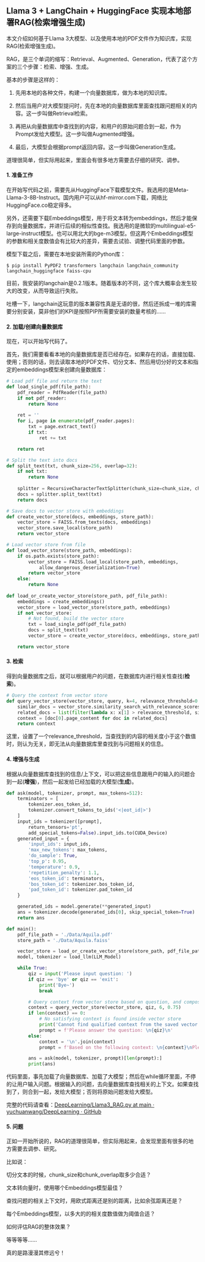 ## Llama 3 + LangChain + HuggingFace 实现本地部署RAG(检索增强生成)

本文介绍如何基于Llama 3大模型、以及使用本地的PDF文件作为知识库，实现RAG(检索增强生成)。

RAG，是三个单词的缩写：Retrieval、Augmented、Generation，代表了这个方案的三个步骤：检索、增强、生成。

基本的步骤是这样的：

1. 先用本地的各种文件，构建一个向量数据库，做为本地的知识库。

2. 然后当用户对大模型提问时，先在本地的向量数据库里面查找跟问题相关的内容。这一步叫做Retrieval检索。

3. 再把从向量数据库中查找到的内容，和用户的原始问题合到一起，作为Prompt发给大模型。这一步叫做Augmented增强。

4. 最后，大模型会根据prompt返回内容。这一步叫做Generation生成。



道理很简单，但实际用起来，里面会有很多地方需要去仔细的研究、调参。



#### 1. 准备工作

在开始写代码之前，需要先从HuggingFace下载模型文件。我选用的是Meta-Llama-3-8B-Instruct。国内用户可以从hf-mirror.com下载，网络比HuggingFace.co稳定得多。

另外，还需要下载Embeddings模型，用于将文本转为embeddings，然后才能保存到向量数据库，并进行后续的相似性查找。我选用的是微软的multilingual-e5-large-instruct模型。也可以用北大的bge-m3模型。但这两个Embeddings模型的参数和相关度数值会有比较大的差异，需要去试验、调整代码里面的参数。



模型下载之后，需要在本地安装所需的Python库：

```shell
$ pip install PyPDF2 transformers langchain langchain_community langchain_huggingface faiss-cpu
```

目前，我安装的langchain是0.2.1版本。随着版本的不同，这个库大概率会发生较大的改变，从而导致运行失败。

吐槽一下，langchain这玩意的版本兼容性真是无语的很，然后还拆成一堆的库需要分别安装，莫非他们的KPI是按照PIP所需要安装的数量考核的…… 



#### 2. 加载/创建向量数据库

现在，可以开始写代码了。

首先，我们需要看看本地的向量数据库是否已经存在。如果存在的话，直接加载、使用；否则的话，则去读取本地的PDF文件、切分文本、然后用切分好的文本和指定的embeddings模型来创建向量数据库：

```python
# Load pdf file and return the text
def load_single_pdf(file_path):
    pdf_reader = PdfReader(file_path)
    if not pdf_reader:
        return None
    
    ret = ''
    for i, page in enumerate(pdf_reader.pages):
        txt = page.extract_text()
        if txt:
            ret += txt

    return ret

# Split the text into docs
def split_text(txt, chunk_size=256, overlap=32):
    if not txt:
        return None
    
    splitter = RecursiveCharacterTextSplitter(chunk_size=chunk_size, chunk_overlap=overlap)
    docs = splitter.split_text(txt)
    return docs

# Save docs to vector store with embeddings
def create_vector_store(docs, embeddings, store_path):
    vector_store = FAISS.from_texts(docs, embeddings)
    vector_store.save_local(store_path)
    return vector_store

# Load vector store from file
def load_vector_store(store_path, embeddings):
    if os.path.exists(store_path):
        vector_store = FAISS.load_local(store_path, embeddings, 
            allow_dangerous_deserialization=True)
        return vector_store
    else:
        return None
    
def load_or_create_vector_store(store_path, pdf_file_path):
    embeddings = create_embeddings()
    vector_store = load_vector_store(store_path, embeddings)
    if not vector_store:
        # Not found, build the vector store
        txt = load_single_pdf(pdf_file_path)
        docs = split_text(txt)
        vector_store = create_vector_store(docs, embeddings, store_path)

    return vector_store
```



#### 3. 检索

得到向量数据库之后，就可以根据用户的问题，在数据库内进行相关性查找(**检索**)。

```python
# Query the context from vector store
def query_vector_store(vector_store, query, k=4, relevance_threshold=0.8):
    similar_docs = vector_store.similarity_search_with_relevance_scores(query, k=k)
    related_docs = list(filter(lambda x: x[1] > relevance_threshold, similar_docs))
    context = [doc[0].page_content for doc in related_docs]
    return context
```

这里，设置了一个relevance_threshold，当查找到的内容的相关度小于这个数值时，则认为无关，即无法从向量数据库里查找到与问题相关的信息。



#### 4. 增强与生成

根据从向量数据库查找到的信息/上下文，可以把这些信息跟用户的输入的问题合到一起(**增强**)，然后一起发给已经加载的大模型(**生成**)。

```python
def ask(model, tokenizer, prompt, max_tokens=512):
    terminators = [
        tokenizer.eos_token_id,
        tokenizer.convert_tokens_to_ids('<|eot_id|>')
    ]
    input_ids = tokenizer([prompt],
        return_tensors='pt', 
        add_special_tokens=False).input_ids.to(CUDA_Device)
    generated_input = {
        'input_ids': input_ids,
        'max_new_tokens': max_tokens,
        'do_sample': True,
        'top_p': 0.95,
        'temperature': 0.9,
        'repetition_penalty': 1.1,
        'eos_token_id': terminators,
        'bos_token_id': tokenizer.bos_token_id,
        'pad_token_id': tokenizer.pad_token_id
    }

    generated_ids = model.generate(**generated_input)
    ans = tokenizer.decode(generated_ids[0], skip_special_token=True)
    return ans

def main():
    pdf_file_path = './Data/Aquila.pdf'
    store_path = './Data/Aquila.faiss'

    vector_store = load_or_create_vector_store(store_path, pdf_file_path)
    model, tokenizer = load_llm(LLM_Model)

    while True:
        qiz = input('Please input question: ')
        if qiz == 'bye' or qiz == 'exit':
            print('Bye~')
            break

        # Query context from vector store based on question, and compose prompt
        context = query_vector_store(vector_store, qiz, 6, 0.75)
        if len(context) == 0:
            # No satisfying context is found inside vector store
            print('Cannot find qualified context from the saved vector store. Talking to LLM without context.')
            prompt = f'Please answer the question: \n{qiz}\n'
        else: 
            context = '\n'.join(context)
            prompt = f'Based on the following context: \n{context}\nPlease answer the question: \n{qiz}\n'

        ans = ask(model, tokenizer, prompt)[len(prompt):]
        print(ans)
```



代码里面，事先加载了向量数据库、加载了大模型；然后在while循环里面，不停的让用户输入问题。根据输入的问题，去向量数据库查找相关的上下文。如果查找到了，则合到一起，发给大模型；否则将原始问题发给大模型。

完整的代码请查看：[DeepLearning/Llama3_RAG.py at main · yuchuanwang/DeepLearning · GitHub](https://github.com/yuchuanwang/DeepLearning/blob/main/Llama3_RAG.py)



#### 5. 问题

正如一开始所说的，RAG的道理很简单，但实际用起来，会发现里面有很多的地方需要去调参、研究。

比如说：

切分文本的时候，chunk_size和chunk_overlap取多少合适？

文本转向量时，使用哪个Embeddings模型最佳？

查找问题的相关上下文时，用欧式距离还是别的距离，比如余弦距离还是？

每个Embeddings模型，以多大的的相关度数值做为阈值合适？

如何评估RAG的整体效果？

等等等等…… 

真的是路漫漫其修远兮！


